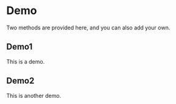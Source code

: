 # Demo

Two methods are provided here, and you can also add your own.

## Demo1

This is a demo.

<demo-code1>
  <demo-1></demo-1>
  <highlight-code slot="codeText" lang="vue">
    <template>
      <div class="demo">
        <component-template></component-template>
      </div>
    </template>
  </highlight-code>
</demo-code1>

## Demo2

This is another demo.

<demo-code2>
  <demo-2></demo-2>
  <highlight-code slot="codeText" lang="vue">
    <template>
      <div class="demo">
        <component-template msg="hello"></component-template>
      </div>
    </template>
    <style scoped>
      .demo {
        color: red;
      }
    </style>
  </highlight-code>
</demo-code2>

